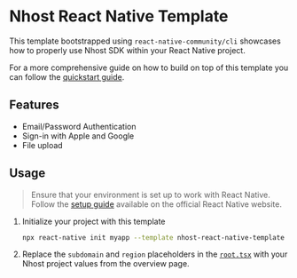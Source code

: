 # Nhost React Native Template

This template bootstrapped using `react-native-community/cli` showcases how to properly use Nhost SDK within your React Native project.

For a more comprehensive guide on how to build on top of this template you can follow the [quickstart guide](https://docs.nhost.io/guides/quickstarts/react-native).

## Features

- Email/Password Authentication
- Sign-in with Apple and Google
- File upload

##  Usage

> Ensure that your environment is set up to work with React Native. Follow the [setup guide](https://reactnative.dev/docs/set-up-your-environment) available on the official React Native website.

1. Initialize your project with this template
      ```sh
      npx react-native init myapp --template nhost-react-native-template
      ```
2. Replace the `subdomain` and `region` placeholders in the [`root.tsx`](src/root.tsx#L9C1-L10C1) with your Nhost project values from the overview page.